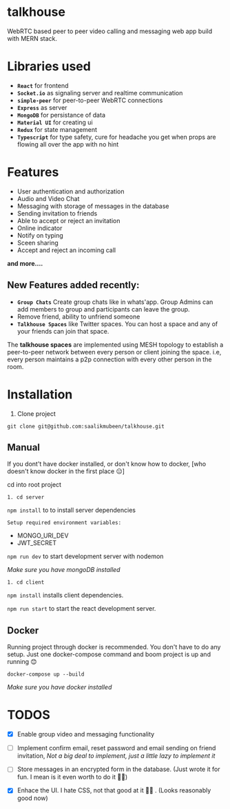 # talkhouse
WebRTC based peer to peer video calling and messaging web app build with MERN stack.

# Libraries used

- **`React`** for frontend
- **`Socket.io`** as signaling server and realtime communication 
- **`simple-peer`** for peer-to-peer WebRTC connections
- **`Express`** as server
- **`MongoDB`** for persistance of data
- **`Material UI`** for creating ui
- **`Redux`** for state management
- **`Typescript`** for type safety, cure for headache you get when props are flowing all over the app with no hint 


# Features

* User authentication and authorization
* Audio and Video Chat
* Messaging with storage of messages in the database
* Sending invitation to friends
* Able to accept or reject an invitation
* Online indicator
* Notify on typing
* Sceen sharing 
* Accept and reject an incoming call

**and more....**

## New Features added recently:

*  **`Group Chats`** Create group chats like in whats'app. Group Admins can add members to group and participants can leave the group.
*  Remove friend, ability to unfriend someone
* **`Talkhouse Spaces`** like Twitter spaces. You can host a space and any of your friends can join that space.

The **talkhouse spaces** are implemented using MESH topology to establish a peer-to-peer network between every person or client joining the space.
i.e, every person maintains a p2p connection with every other person in the room. 


# Installation

1. Clone project

```
git clone git@github.com:saalikmubeen/talkhouse.git
```

## Manual

If you dont't have docker installed, or don't know how to docker, [who doesn't know docker in the first place 😑]

cd into root project

```
1. cd server
```

`npm install` to to install server dependencies

`Setup required environment variables:` 
 
- MONGO_URI_DEV
- JWT_SECRET

`npm run dev` to start development server with nodemon

*Make sure you have mongoDB installed*

```
1. cd client
```

`npm install` installs client dependencies.

`npm run start` to start the react development server.


## Docker

Running project through docker is recommended. You don't have to do any setup. Just one docker-compose command and boom project is up and running 😊 

```
docker-compose up --build

```
*Make sure you have docker installed*

 # TODOS

- [x]  Enable group video and messaging functionality
- [ ]  Implement confirm email, reset password and email sending on friend invitation, *Not a big deal to implement, just a little lazy to implement it*
- [ ]  Store messages in an encrypted form in the database. (Just wrote it for fun. I mean is it even worth to do it 🤦‍♂️)
- [x]  Enhace the UI. I hate CSS, not that good at it 🥱😓 . (Looks reasonably good now)




